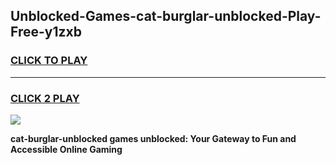 
## Unblocked-Games-cat-burglar-unblocked-Play-Free-y1zxb
<h3>
<a href="https://premium76.site?title=cat-burglar-unblocked&ref=19M">CLICK TO PLAY</a></h3>
<hr>

<h3>
<a href="https://premium76.site?title=cat-burglar-unblocked&ref=19M">CLICK 2 PLAY</a>
  
</h3>

<a href="https://premium76.site?title=cat-burglar-unblocked&ref=19M"><img src="https://clearcache.store/games.png"></a>


**cat-burglar-unblocked games unblocked: Your Gateway to Fun and Accessible Online Gaming**
